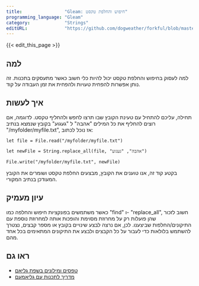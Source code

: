```yaml
---
title:                "Gleam: חיפוש והחלפת טקסט"
programming_language: "Gleam"
category:             "Strings"
editURL:              "https://github.com/dogweather/forkful/blob/master/content/he/gleam/searching-and-replacing-text.md"
---
```


{{< edit_this_page >}}

## למה
למה לעסוק בחיפוש והחלפת טקסט יכול להיות כלי חשוב כאשר מתעסקים בתכנות. זה נותן אפשרות להפחית טעויות ולהפחית את זמן העבודה על קוד.

## איך לעשות
תחילה, עליכם להתחיל עם טעינת הקובץ שבו תרצו לחפש ולהחליף טקסט. לדוגמה, אם רוצים להחליף את כל המילים "אהבה" ל "געגוע" בקובץ שנמצא בנתיב "/myfolder/myfile.txt", אז נוכל לכתוב:

```Gleam
let file = File.read("/myfolder/myfile.txt")

let newFile = String.replace_all(file, "אהבה", "געגוע")

File.write("/myfolder/myfile.txt", newFile)
```

בקטע קוד זה, אנו טוענים את הקובץ, מבצעים החלפת טקסט ושומרים את הקובץ המעודכן בנתיב המקורי.

## עיון מעמיק
כאשר משתמשים בפונקציות חיפוש והחלפה כמו "find" ו- "replace_all", חשוב לזכור שהן פועלות רק על מחרוזת מסוימת והופכות אותה למחרוזת נוספת עם התיקונים/החלפות שביצענו. לכן, אם נרצה לבצע שינויים בקובץ או מספר קבצים, נצטרך להשתמש בלולאות כדי לעבור על כל הקבצים ולבצע את התיקונים המתאימים בכל אחד מהם.

## ראו גם
- [טפסים ומילונים בשפת גליאם](https://example.com/formulae-dictionaries-gleam)
- [מדריך לתכנות עם גליאמעם](https://example.com/guide-gleam)
